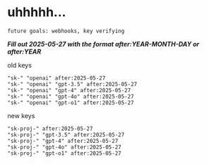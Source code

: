 # uhhhhh...

`future goals: webhooks, key verifying`



***Fill out 2025-05-27 with the format after:YEAR-MONTH-DAY or after:YEAR***

old keys
```
"sk-" "openai" after:2025-05-27
"sk-" "openai" "gpt-3.5" after:2025-05-27
"sk-" "openai" "gpt-4" after:2025-05-27
"sk-" "openai" "gpt-4o" after:2025-05-27
"sk-" "openai" "gpt-o1" after:2025-05-27
```

new keys
```
"sk-proj-" after:2025-05-27
"sk-proj-" "gpt-3.5" after:2025-05-27
"sk-proj-" "gpt-4" after:2025-05-27
"sk-proj-" "gpt-4o" after:2025-05-27
"sk-proj-" "gpt-o1" after:2025-05-27
```
